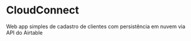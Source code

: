 # CloudConnect
Web app simples de cadastro de clientes com persistência em nuvem via API do Airtable
